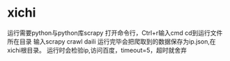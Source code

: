 # xichi
运行需要python与python库scrapy
打开命令行，Ctrl+r输入cmd
cd到运行文件所在目录
输入scrapy crawl daili
运行完毕会把爬取到的数据保存为ip.json,在xichi根目录。
运行时会检验ip,访问百度，timeout=5，超时就舍弃
